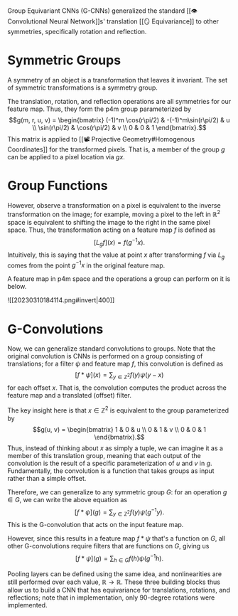 Group Equivariant CNNs (G-CNNs) generalized the standard [[👁️ Convolutional Neural Network]]s' translation [[🪞 Equivariance]] to other symmetries, specifically rotation and reflection.

# Symmetric Groups
A symmetry of an object is a transformation that leaves it invariant. The set of symmetric transformations is a symmetry group.

The translation, rotation, and reflection operations are all symmetries for our feature map. Thus, they form the p4m group parameterized by $$g(m, r, u, v) = \begin{bmatrix} (-1)^m \cos(r\pi/2) & -(-1)^m\sin(r\pi/2) & u \\ \sin(r\pi/2) & \cos(r\pi/2) & v \\ 0 & 0 & 1 \end{bmatrix}.$$ This matrix is applied to [[📽️ Projective Geometry#Homogenous Coordinates]] for the transformed pixels. That is, a member of the group $g$ can be applied to a pixel location via $gx$.

# Group Functions
However, observe a transformation on a pixel is equivalent to the inverse transformation on the image; for example, moving a pixel to the left in $\mathbb{R}^2$ space is equivalent to shifting the image to the right in the same pixel space. Thus, the transformation acting on a feature map $f$ is defined as $$[L_gf](x) = f(g^{-1}x).$$ Intuitively, this is saying that the value at point $x$ after transforming $f$ via $L_g$ comes from the point $g^{-1}x$ in the original feature map.

A feature map in p4m space and the operations a group can perform on it is below.

![[20230310184114.png#invert|400]]

# G-Convolutions
Now, we can generalize standard convolutions to groups. Note that the original convolution is CNNs is performed on a group consisting of translations; for a filter $\psi$ and feature map $f$, this convolution is defined as $$[f * \psi](x) = \sum_{y \in \mathbb{Z}^2} f(y)\psi(y-x)$$ for each offset $x$. That is, the convolution computes the product across the feature map and a translated (offset) filter.

The key insight here is that $x \in \mathbb{Z}^2$ is equivalent to the group parameterized by $$g(u, v) = \begin{bmatrix} 1 & 0 & u \\ 0 & 1 & v \\ 0 & 0 & 1 \end{bmatrix}.$$ Thus, instead of thinking about $x$ as simply a tuple, we can imagine it as a member of this translation group, meaning that each output of the convolution is the result of a specific parameterization of $u$ and $v$ in $g$. Fundamentally, the convolution is a function that takes groups as input rather than a simple offset.

Therefore, we can generalize to any symmetric group $G$: for an operation $g \in G$, we can write the above equation as $$[f * \psi](g) = \sum_{y \in \mathbb{Z}^2} f(y)\psi(g^{-1}y).$$ This is the G-convolution that acts on the input feature map.

However, since this results in a feature map $f * \psi$ that's a function on $G$, all other G-convolutions require filters that are functions on $G$, giving us $$[f * \psi](g) = \sum_{h \in G} f(h)\psi(g^{-1}h).$$

Pooling layers can be defined using the same idea, and nonlinearities are still performed over each value, $\mathbb{R} \rightarrow \mathbb{R}$. These three building blocks thus allow us to build a CNN that has equivariance for translations, rotations, and reflections; note that in implementation, only 90-degree rotations were implemented.